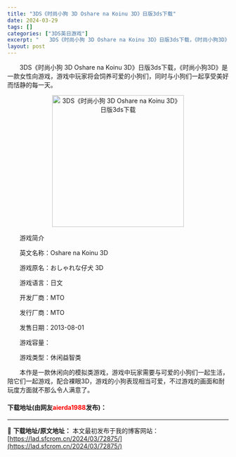 ```yaml
---
title: "3DS《时尚小狗 3D Oshare na Koinu 3D》日版3ds下载"
date: 2024-03-29
tags: []
categories: ["3DS英日游戏"]
excerpt: "　　3DS《时尚小狗 3D Oshare na Koinu 3D》日版3ds下载，《时尚小狗3D》是一款女性向游戏，游戏中玩家将会饲养可爱的小狗们，同时与小狗们一起享受美好而恬静的每一天。 　　游戏简介 　　英文名称：Oshare na Koinu 3D 　　游戏原名：おしゃれな仔犬 3D 　　游戏&hellip;"
layout: post
---
```


 <p>　　3DS《时尚小狗 3D Oshare na Koinu 3D》日版3ds下载，《时尚小狗3D》是一款女性向游戏，游戏中玩家将会饲养可爱的小狗们，同时与小狗们一起享受美好而恬静的每一天。</p> <p align="center"><img align="" border="0" src="https://lad.sfcrom.cn/wp-content/uploads/2024/03/20240329_66062ab7d92f2.jpg" width="300" alt="3DS《时尚小狗 3D Oshare na Koinu 3D》日版3ds下载" /></p> <p>　　游戏简介</p> <p>　　英文名称：Oshare na Koinu 3D</p> <p>　　游戏原名：おしゃれな仔犬 3D</p> <p>　　游戏语言：日文</p> <p>　　开发厂商：MTO</p> <p>　　发行厂商：MTO</p> <p>　　发售日期：2013-08-01</p> <p>　　游戏容量：</p> <p>　　游戏类型：休闲益智类</p> <p>　　本作是一款休闲向的模拟类游戏，游戏中玩家需要与可爱的小狗们一起生活，陪它们一起游戏，配合裸眼3D，游戏的小狗表现相当可爱，不过游戏的画面和耐玩度方面就不那么令人满意了。</p> <p><h4>下载地址(由网友<font color="red">aierda1988</font>发布)：</h4></p> 

---
📖 **下载地址/原文地址：** 本文最初发布于我的博客网站：[https://lad.sfcrom.cn/2024/03/72875/](https://lad.sfcrom.cn/2024/03/72875/)
